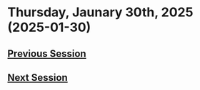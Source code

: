# Thursday, Jaunary 30th, 2025 (2025-01-30)

## [Previous Session](./2025-01-22.md)

## [Next Session](./2025-02-06.md)

